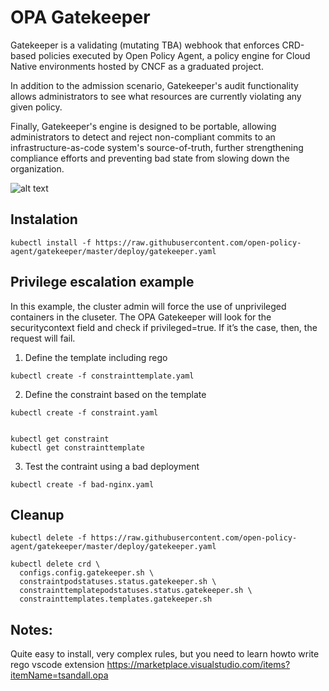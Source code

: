 # OPA Gatekeeper

Gatekeeper is a validating (mutating TBA) webhook that enforces CRD-based policies executed by Open Policy Agent, a policy engine for Cloud Native environments hosted by CNCF as a graduated project.

In addition to the admission scenario, Gatekeeper's audit functionality allows administrators to see what resources are currently violating any given policy.

Finally, Gatekeeper's engine is designed to be portable, allowing administrators to detect and reject non-compliant commits to an infrastructure-as-code system's source-of-truth, further strengthening compliance efforts and preventing bad state from slowing down the organization.

![alt text](https://d33wubrfki0l68.cloudfront.net/ded3b4e7727ada756100da67cfe1cc8251984947/d042a/images/blog/2019-08-06-opa-gatekeeper/v3.png)

## Instalation
```
kubectl install -f https://raw.githubusercontent.com/open-policy-agent/gatekeeper/master/deploy/gatekeeper.yaml
```

## Privilege escalation example
In this example, the cluster admin will force the use of unprivileged containers in the cluseter. The OPA Gatekeeper will look for the securitycontext field and check if privileged=true. If it’s the case, then, the request will fail.

1. Define the template including rego
```
kubectl create -f constrainttemplate.yaml
```

2. Define the constraint based on the template
```
kubectl create -f constraint.yaml


kubectl get constraint
kubectl get constrainttemplate

```

3. Test the contraint using a bad deployment
```
kubectl create -f bad-nginx.yaml
```



## Cleanup

```
kubectl delete -f https://raw.githubusercontent.com/open-policy-agent/gatekeeper/master/deploy/gatekeeper.yaml

kubectl delete crd \
  configs.config.gatekeeper.sh \
  constraintpodstatuses.status.gatekeeper.sh \
  constrainttemplatepodstatuses.status.gatekeeper.sh \
  constrainttemplates.templates.gatekeeper.sh
```


## Notes:

Quite easy to install, very complex rules, but you need to learn howto write rego
vscode extension https://marketplace.visualstudio.com/items?itemName=tsandall.opa
